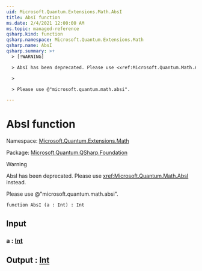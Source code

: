 ```yaml
---
uid: Microsoft.Quantum.Extensions.Math.AbsI
title: AbsI function
ms.date: 2/4/2021 12:00:00 AM
ms.topic: managed-reference
qsharp.kind: function
qsharp.namespace: Microsoft.Quantum.Extensions.Math
qsharp.name: AbsI
qsharp.summary: >+
  > [!WARNING]

  > AbsI has been deprecated. Please use <xref:Microsoft.Quantum.Math.AbsI> instead.

  >

  > Please use @"microsoft.quantum.math.absi".

---
```


# AbsI function

Namespace: [Microsoft.Quantum.Extensions.Math](xref:Microsoft.Quantum.Extensions.Math)

Package: [Microsoft.Quantum.QSharp.Foundation](https://nuget.org/packages/Microsoft.Quantum.QSharp.Foundation)


> [!WARNING]
> AbsI has been deprecated. Please use <xref:Microsoft.Quantum.Math.AbsI> instead.
>
> Please use @"microsoft.quantum.math.absi".



```qsharp
function AbsI (a : Int) : Int
```


## Input

### a : [Int](xref:microsoft.quantum.lang-ref.int)





## Output : [Int](xref:microsoft.quantum.lang-ref.int)

